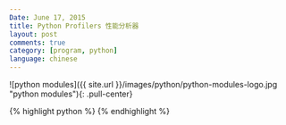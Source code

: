 ```yaml
---
Date: June 17, 2015
title: Python Profilers 性能分析器
layout: post
comments: true
category: [program, python]
language: chinese
---
```



<!-- more -->

![python modules]({{ site.url }}/images/python/python-modules-logo.jpg "python modules"){: .pull-center}

{% highlight python %}
{% endhighlight %}
